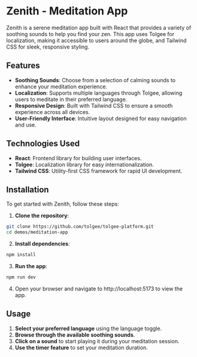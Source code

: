 # Zenith - Meditation App

Zenith is a serene meditation app built with React that provides a variety of soothing sounds to help you find your zen. This app uses Tolgee for localization, making it accessible to users around the globe, and Tailwind CSS for sleek, responsive styling.

## Features

- **Soothing Sounds**: Choose from a selection of calming sounds to enhance your meditation experience.
- **Localization**: Supports multiple languages through Tolgee, allowing users to meditate in their preferred language.
- **Responsive Design**: Built with Tailwind CSS to ensure a smooth experience across all devices.
- **User-Friendly Interface**: Intuitive layout designed for easy navigation and use.

## Technologies Used

- **React**: Frontend library for building user interfaces.
- **Tolgee**: Localization library for easy internationalization.
- **Tailwind CSS**: Utility-first CSS framework for rapid UI development.

## Installation

To get started with Zenith, follow these steps:

1. **Clone the repository**:

```bash
git clone https://github.com/tolgee/tolgee-platform.git
cd demos/meditation-app
```

2. **Install dependencies**:

```bash
npm install
```

3. **Run the app**:

```bash
npm run dev
```

4. Open your browser and navigate to http://localhost:5173 to view the app.

## Usage

1. **Select your preferred language** using the language toggle.
2. **Browse through the available soothing sounds**.
3. **Click on a sound** to start playing it during your meditation session.
4. **Use the timer feature** to set your meditation duration.
